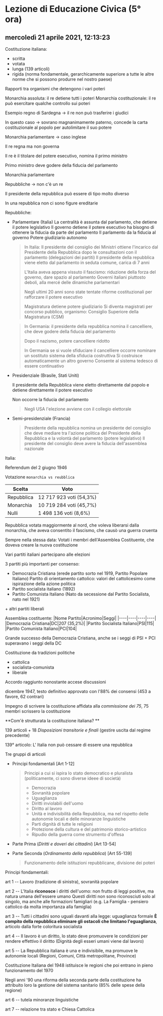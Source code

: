 # Lezione di Educazione Civica (5° ora)

## mercoledì 21 aprile 2021, 12:13:23



Costituzione italiana:

* scritta
* votata
* lunga (139 articoli)
* rigida (norma fondamentale, gerarchicamente superiore a tutte le altre norme che si possono produrre nel nostro paese)

Rapporti tra organismi che detengono i vari poteri

Monarchia assoluta: il re detiene tutti i poteri
Monarchia costituzionale: il re può esercitare qualche controllo sui poteri

Esempio regno di Sardegna -> il re non può trasferire i giudici

In questo caso -> sovrano magnanimamente paterno, concede la carta costituzionale al popolo per autolimitare il suo potere



Monarchia parlamentare -> caso inglese

Il re regna ma non governa

Il re è il titolare del potere esecutivo, nomina il primo ministro

Primo ministro deve godere della fiducia del parlamento

Monarchia parlamentare

Repubbliche -> non c'è un re

Il presidente della repubblica può essere di tipo molto diverso

In una repubblica non ci sono figure ereditarie

Repubbliche:

* Parlamentare (Italia)
  La centralità è assunta dal parlamento, che detiene il potere legislativo
  Il governo detiene il potere esecutivo ha bisogno di ottenere la fiducia da parte del parlamento
  Il parlamento da la fiducia al governo
  Potere giudiziario autonomo

  > In Italia: 
  > Il presidente del consiglio dei Ministri ottiene l'incarico dal Presidente della Repubblica dopo le consultazioni con il parlamento (delegazioni dei partiti)
  > Il presidente della repubblica viene eletto dal parlamento in seduta comune, carica di 7 anni
  >
  > L'Italia aveva appena vissuto il fascismo: riduzione della forza del governo, dare spazio al parlamento
  > Governi italiani piuttosto deboli, alla mercé delle dinamiche parlamentari
  >
  > Negli ultimi 20 anni sono state tentate riforme costituzionali per rafforzare il potere esecutivo
  >
  > Magistratura detiene potere giudiziario
  > Si diventa magistrati per concorso pubblico, organismo: Consiglio Superiore della Magistratura (CSM)

  > In Germania:
  > il presidente della repubblica nomina il cancelliere, che deve godere della fiducia del parlamento
  >
  > Dopo il nazismo, potere cancelliere ridotto
  >
  > In Germania se si vuole sfiduciare il cancelliere occorre nominare un sostituto
  > sistema della sfiducia costruttiva
  > Si costruisce automaticamente un altro governo
  > Consente al sistema tedesco di essere continuativo

* Presidenziale (Brasile, Stati Uniti)

  Il presidente della Repubblica viene eletto direttamente dal popolo e detiene direttamente il potere esecutivo

  Non occorre la fiducia del parlamento

  > Negli USA l'elezione avviene con il collegio elettorale

* Semi-presidenziale (Francia)

  > Presidente della repubblica nomina un presidente del consiglio che deve mediare tra l'azione politica del Presidente della Repubblica e la volontà del parlamento (potere legislativo)
  > Il presidente del consiglio deve avere la fiducia dell'assemblea nazionale

Italia:

Referendum del 2 giugno 1946

Votazione ``monarchia vs reubblica``

| Scelta     | Voto                     |
| ---------- | ------------------------ |
| Repubblica | 12 717 923 voti (54,3%)  |
| Monarchia  | 10 719 284 voti (45,7%)  |
| Nulli      | 1 498 136 voti    (8,6%) |

Repubblica votata maggiormente al nord, che voleva liberarsi dalla monarchia, che aveva consentito il fascismo, che causò una guerra cruenta

Sempre nella stessa data:
Votati i membri dell'Assemblea Costituente, che doveva creare la nuova costituzione

Vari partiti italiani partecipano alle elezioni

3 partiti più importanti per consenso:

* Democrazia Cristiana (erede partito sorto nel 1919, Partito Popolare Italiano)
  Partito di orientamento cattolico: valori del cattolicesimo come ispirazione della azione politica
* Partito socialista italiano (1892)
* Partito Comunista Italiano (Nato da secessione dal Partito Socialista, nato nel 1921)

\+ altri partiti liberali

Assemblea costituente:
|Nome Partito|Acronimo|Seggi|
|----|----|----|----|
|Democrazia Cristiana|DC|207  (35,2%)|
|Partito Socialista Italiano|PSI|115|
|Partito Comunista Italiano|PCI|104|

Grande successo della Democrazia Cristiana, anche se i seggi di PSI + PCI superavano i seggi della DC

Costituzione da tradizioni politiche

* cattolica
* socialista-comunista
* liberale

Accordo raggiunto nonostante accese discussioni

dicembre 1947, testo definitivo approvato con l'88% dei consensi (453 a favore, 62 contrari)

Impegno di scrivere la costituzione affidata alla *commissione dei 75*, 75 membri scrissero la costituzione

**Com'è strutturata la costituzione italiana? **

139 articoli + 18 *Disposizioni transitorie e finali* (gestire uscita dal regime precedente)

139° articolo: L' Italia non può cessare di essere una repubblica

Tre gruppi di articoli

* Principi fondamentali [Art 1-12]

  > Principi a cui si ispira lo stato democratico e pluralista (politicamente, ci sono diverse ideee di società)
  >
  > * Democrazia
  > * Sovranità popolare
  > * Uguaglianza
  > * Diritti inviolabili dell'uomo
  > * Diritto al lavoro
  > * Unità e indivisibilità della Repubblica, ma nel rispetto delle autonomie locali e delle minoranze linguistiche
  > * Parti dignità di tutte le religioni
  > * Protezione della cultura e del patrimonio storico-artistico
  > * Ripudio della guerra come strumento d'offesa

* Parte Prima (*Diritti e doveri dei cittadini*) [Art 13-54]

* Parte Seconda (*Ordinamento della repubblica*) [Art 55-139]

  > Funzionamento delle istituzioni repubblicane, divisione dei poteri



Principi fondamentali:

art 1 -- Lavoro (tradizione di sinistra), sovranità popolare

art 2 -- L'Italia **riconosce** i diritti dell'uomo: non frutto di leggi positive, ma natura umana dell'essere umano
Questi diritti non sono riconosciuti solo al singolo, ma anche alle formazioni famigliari (e.g. La Famiglia - pensiero cattolico da molta importanza alla famiglia)

art 3 -- Tutti i cittadini sono uguali davanti alla legge: uguaglianza formale
**È compito della repubblica eliminare gli ostacoli che limitano l'eguaglianza**, articolo dalla forte coloritura socialista

art 4 -- Il lavoro è un diritto, lo stato deve promuovere le condizioni per rendere effettivo il diritto
(Dignità degli esseri umani viene dal lavoro)

art 5 -- La Repubblica italiana è una e indivisibile, ma promuove le autonomie locali (Regioni, Comuni, Città metropolitane, Province)

Costituzione Italiana del 1948 istituisce le regioni che poi entrano in pieno funzionamento del 1970

Negli anni '90 una riforma della seconda parte della costituzione ha attribuito loro la gestione del sistema sanitario (85% delle spese della regione)

art 6 -- tutela minoranze linguistiche

art 7 -- relazione tra stato e Chiesa Cattolica